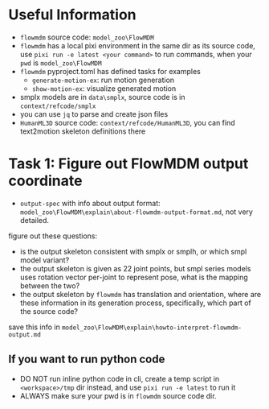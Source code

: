 # Useful Information
- `flowmdm` source code: `model_zoo\FlowMDM`
- `flowmdm` has a local pixi environment in the same dir as its source code, use `pixi run -e latest <your command>` to run commands, when your `pwd` is `model_zoo\FlowMDM`
- `flowmdm` pyproject.toml has defined tasks for examples
  - `generate-motion-ex`: run motion generation
  - `show-motion-ex`: visualize generated motion
- smplx models are in `data\smplx`, source code is in `context/refcode/smplx`
- you can use `jq` to parse and create json files
- `HumanML3D` source code: `context/refcode/HumanML3D`, you can find text2motion skeleton definitions there

# Task 1: Figure out FlowMDM output coordinate

- `output-spec` with info about output format:  `model_zoo\FlowMDM\explain\about-flowmdm-output-format.md`, not very detailed.

figure out these questions:
- is the output skeleton consistent with smplx or smplh, or which smpl model variant?
- the output skeleton is given as 22 joint points, but smpl series models uses rotation vector per-joint to represent pose, what is the mapping between the two?
- the output skeleton by `flowmdm` has translation and orientation, where are these information in its generation process, specifically, which part of the source code?

save this info in `model_zoo\FlowMDM\explain\howto-interpret-flowmdm-output.md`

## If you want to run python code

- DO NOT run inline python code in cli, create a temp script in `<workspace>/tmp` dir instead, and use `pixi run -e latest` to run it
- ALWAYS make sure your pwd is in `flowmdm` source code dir.

